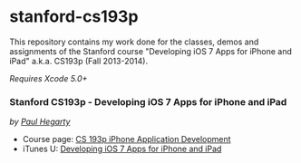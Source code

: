 stanford-cs193p
===============

This repository contains my work done for the classes, demos and assignments of the Stanford course "Developing iOS 7 Apps for iPhone and iPad" a.k.a. CS193p (Fall 2013-2014).

*Requires Xcode 5.0+*

### Stanford CS193p - Developing iOS 7 Apps for iPhone and iPad
*by [Paul Hegarty](http://online.stanford.edu/instructors/paul-hegarty)*

* Course page: [CS 193p iPhone Application Development](http://cs193p.stanford.edu/)
* iTunes U: [Developing iOS 7 Apps for iPhone and iPad](https://itunes.apple.com/en/course/developing-ios-7-apps-for/id733644550)
